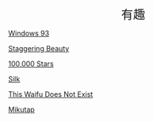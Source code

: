 <center><big><big><big>有趣</big></big></big></center>
<p><a href="http://v1.windows93.net/" target="_blank">Windows 93</a></p>
<p><a href="http://www.staggeringbeauty.com/" target="_blank">Staggering Beauty</a></p>
<p><a href="https://stars.chromeexperiments.com/" target="_blank">100,000 Stars</a></p>
<p><a href="http://weavesilk.com/" target="_blank">Silk</a></p>
<p><a href="https://www.thiswaifudoesnotexist.net/" target="_blank">This Waifu Does Not Exist</a></p>
<p><a href="https://aidn.jp/mikutap/" target="_blank">Mikutap</a></p>